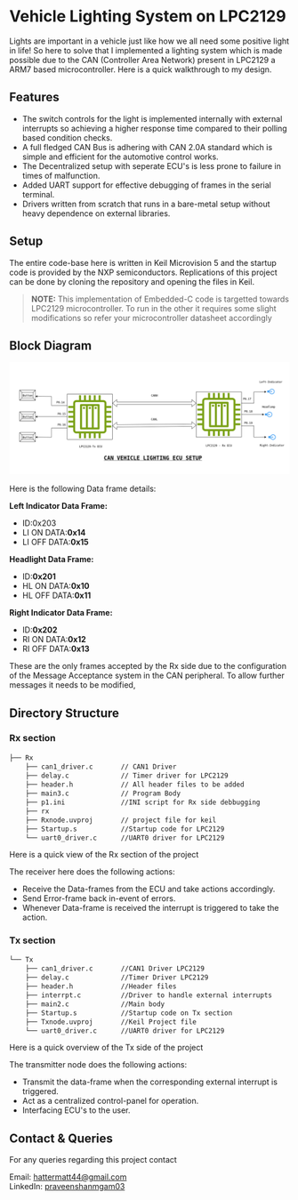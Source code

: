  # Vehicle Lighting System on LPC2129

 Lights are important in a vehicle just like how we all need some positive light in life! So here to solve that I implemented a lighting system which is made possible due to the CAN (Controller Area Network)
 present in LPC2129 a ARM7 based microcontroller. Here is a quick walkthrough to my design.

 ## Features
 - The switch controls for the light is implemented internally with external interrupts so achieving a higher response time compared to their polling based condition checks.
 - A full fledged CAN Bus is adhering with CAN 2.0A standard which is simple and efficient for the automotive control works.
 - The Decentralized setup with seperate ECU's is less prone to failure in times of malfunction.
 - Added UART support for effective debugging of frames in the serial terminal.
 - Drivers written from scratch that runs in a bare-metal setup without heavy dependence on external libraries.

## Setup

The entire code-base here is written in Keil Microvision 5 and the startup code is provided by the NXP semiconductors. Replications of this project can be done by cloning the repository and opening the files
in Keil. 

> **NOTE:** This implementation of Embedded-C code is targetted towards LPC2129 microcontroller. To run in the other it requires some slight modifications so refer your microcontroller datasheet accordingly

## Block Diagram
<div align="center">
<img src="Demo.png" alt="Project Architecture" width="1000" />
</div>

Here is the following Data frame details:

**Left Indicator Data Frame:**
- ID:0x203
- LI ON DATA:**0x14**
- LI OFF DATA:**0x15**

**Headlight Data Frame:**
- ID:**0x201**
- HL ON DATA:**0x10**
- HL OFF DATA:**0x11**

**Right Indicator Data Frame:**
- ID:**0x202**
- RI ON DATA:**0x12**
- RI OFF DATA:**0x13**

These are the only frames accepted by the Rx side due to the configuration of the Message Acceptance system in the CAN peripheral. To allow further messages it needs to be modified,

## Directory Structure
### **Rx section**
```text
├── Rx
    ├── can1_driver.c       // CAN1 Driver
    ├── delay.c             // Timer driver for LPC2129
    ├── header.h            // All header files to be added 
    ├── main3.c             // Program Body
    ├── p1.ini              //INI script for Rx side debbugging
    ├── rx
    ├── Rxnode.uvproj       // project file for keil
    ├── Startup.s           //Startup code for LPC2129
    └── uart0_driver.c      //UART0 driver for LPC2129
```
Here is a quick view of the Rx section of the project

The receiver here does the following actions:

- Receive the Data-frames from the ECU and take actions accordingly.
- Send Error-frame back in-event of errors.
- Whenever Data-frame is received the interrupt is triggered to take the action.

### **Tx section**

```text
└── Tx
    ├── can1_driver.c       //CAN1 Driver LPC2129
    ├── delay.c             //Timer Driver LPC2129
    ├── header.h            //Header files
    ├── interrpt.c          //Driver to handle external interrupts
    ├── main2.c             //Main body
    ├── Startup.s           //Startup code on Tx section
    ├── Txnode.uvproj       //Keil Project file
    └── uart0_driver.c      //UART0 driver for LPC2129
```
Here is a quick overview of the Tx side of the project

The transmitter node does the following actions:

- Transmit the data-frame when the corresponding external interrupt is triggered.
- Act as a centralized control-panel for operation.
- Interfacing ECU's to the user.

## Contact & Queries

For any queries regarding this project contact

Email: [hattermatt44@gmail.com](mailto:your.hattermatt44@gmail.com)   
LinkedIn: [praveenshanmgam03](https://linkedin.com/in/praveenshanmugam03)

